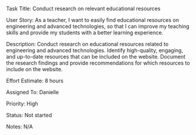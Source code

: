 Task Title: Conduct research on relevant educational resources

User Story: As a teacher, I want to easily find educational resources on engineering and advanced technologies, so that I can improve my teaching skills and provide my students with a better learning experience.

Description: Conduct research on educational resources related to engineering and advanced technologies. Identify high-quality, engaging, and up-to-date resources that can be included on the website. Document the research findings and provide recommendations for which resources to include on the website.

Effort Estimate: 8 hours

Assigned To: Danielle

Priority: High

Status: Not started

Notes: N/A
